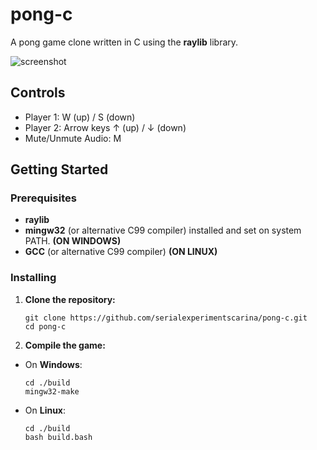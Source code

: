# pong-c

A pong game clone written in C using the **raylib** library.

![screenshot](https://github.com/user-attachments/assets/63309c72-f3b0-4c5c-beff-82048932b1ed)

## Controls

- Player 1: W (up) / S (down)
- Player 2: Arrow keys ↑ (up) / ↓ (down)
- Mute/Unmute Audio: M

## Getting Started

### Prerequisites

- **raylib**
- **mingw32** (or alternative C99 compiler) installed and set on system PATH. **(ON WINDOWS)**
- **GCC** (or alternative C99 compiler) **(ON LINUX)**

### Installing

1. **Clone the repository:**
   ```
   git clone https://github.com/serialexperimentscarina/pong-c.git
   cd pong-c
   ```
2. **Compile the game:**

- On **Windows**:
  ```
  cd ./build
  mingw32-make
  ```
- On **Linux**:
  ```
  cd ./build
  bash build.bash
  ```
